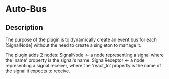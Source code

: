 # Auto-Bus
## Description
The purpose of the plugin is to dynamically create an event bus for each [SignalNode] without the need to create a singleton to manage it.

The plugin adds 2 nodes:
SignalNode <- a node representing a signal where the 'name' property is the signal's name.
SignalReceptor <- a node representing a signal receiver, where the 'react_to' property is the name of the signal it expects to receive.